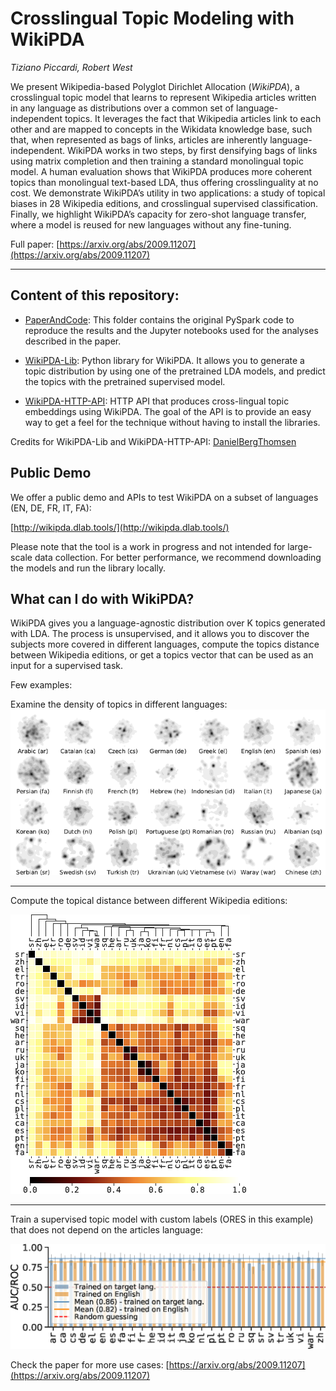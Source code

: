 # Crosslingual Topic Modeling with WikiPDA

_Tiziano Piccardi, Robert West_

We present Wikipedia-based Polyglot Dirichlet Allocation (_WikiPDA_), a crosslingual topic model that learns to represent Wikipedia articles written in any language as distributions over a common set of language-independent topics. It leverages the fact that Wikipedia articles link to each other and are mapped to concepts in the Wikidata knowledge base, such that, when represented as bags of links, articles are inherently language-independent. WikiPDA works in two steps, by first densifying bags of links using matrix completion and then training a standard monolingual topic model. A human evaluation shows that WikiPDA produces more coherent topics than monolingual text-based LDA, thus offering crosslinguality at no cost. We demonstrate WikiPDA’s utility in two applications: a study of topical biases in 28 Wikipedia editions, and crosslingual supervised classification. Finally, we highlight WikiPDA’s capacity for zero-shot language transfer, where a model is reused for new languages without any fine-tuning.

Full paper: [https://arxiv.org/abs/2009.11207](https://arxiv.org/abs/2009.11207)

<hr>

## Content of this repository:


* [PaperAndCode](PaperAndCode): This folder contains the original PySpark code to reproduce the results and the Jupyter notebooks used for the analyses described in the paper.

* [WikiPDA-Lib](WikiPDA-Lib): Python library for WikiPDA. It allows you  to generate a topic distribution by using one of the pretrained LDA models, and predict the topics with the pretrained supervised model.

* [WikiPDA-HTTP-API](WikiPDA-HTTP-API): HTTP API that produces cross-lingual topic embeddings using WikiPDA. The goal of the API is to provide an easy way to get a feel for the technique without having to install the libraries. 

Credits for WikiPDA-Lib and WikiPDA-HTTP-API: [DanielBergThomsen](https://github.com/DanielBergThomsen)

## Public Demo

We offer a public demo and APIs to test WikiPDA on a subset of languages (EN, DE, FR, IT, FA):

[http://wikipda.dlab.tools/](http://wikipda.dlab.tools/)

Please note that the tool is a work in progress and not intended for large-scale data collection. For better performance, we recommend downloading the models and run the library locally.


## What can I do with WikiPDA?

WikiPDA gives you a language-agnostic distribution over K topics generated with LDA. The process is unsupervised, and it allows you to discover the subjects more covered in different languages, compute the topics distance between Wikipedia editions, or get a topics vector that can be used as an input for a supervised task.

Few examples:

Examine the density of topics in different languages:
![Topics Density](images/topics_density.png)

<hr/>

Compute the topical distance between different Wikipedia editions:

![Languages distances](images/langs_distance.png)

<hr/>

Train a supervised topic model with custom labels (ORES in this example) that does not depend on the articles language:

![Supervised Learning](images/supervised_learning_ORES.png)

Check the paper for more use cases: [https://arxiv.org/abs/2009.11207](https://arxiv.org/abs/2009.11207)